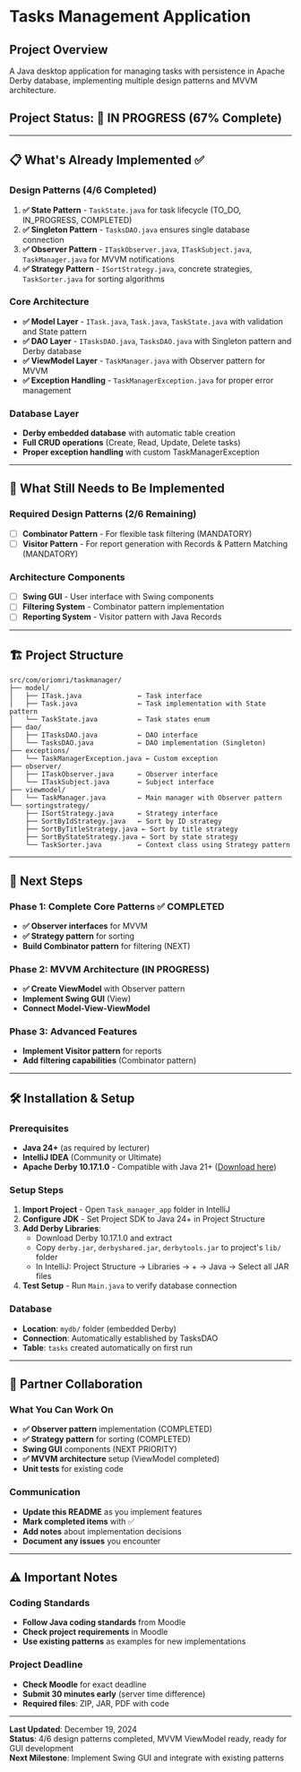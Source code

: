 # Tasks Management Application

## Project Overview
A Java desktop application for managing tasks with persistence in Apache Derby database, implementing multiple design patterns and MVVM architecture.

## Project Status: 🚧 IN PROGRESS (67% Complete)

---

## 📋 What's Already Implemented ✅

### Design Patterns (4/6 Completed)
1. **✅ State Pattern** - `TaskState.java` for task lifecycle (TO_DO, IN_PROGRESS, COMPLETED)
2. **✅ Singleton Pattern** - `TasksDAO.java` ensures single database connection
3. **✅ Observer Pattern** - `ITaskObserver.java`, `ITaskSubject.java`, `TaskManager.java` for MVVM notifications
4. **✅ Strategy Pattern** - `ISortStrategy.java`, concrete strategies, `TaskSorter.java` for sorting algorithms

### Core Architecture
- **✅ Model Layer** - `ITask.java`, `Task.java`, `TaskState.java` with validation and State pattern
- **✅ DAO Layer** - `ITasksDAO.java`, `TasksDAO.java` with Singleton pattern and Derby database
- **✅ ViewModel Layer** - `TaskManager.java` with Observer pattern for MVVM
- **✅ Exception Handling** - `TaskManagerException.java` for proper error management

### Database Layer
- **Derby embedded database** with automatic table creation
- **Full CRUD operations** (Create, Read, Update, Delete tasks)
- **Proper exception handling** with custom TaskManagerException

---

## 🚧 What Still Needs to Be Implemented

### Required Design Patterns (2/6 Remaining)
- [ ] **Combinator Pattern** - For flexible task filtering (MANDATORY)
- [ ] **Visitor Pattern** - For report generation with Records & Pattern Matching (MANDATORY)

### Architecture Components
- [ ] **Swing GUI** - User interface with Swing components
- [ ] **Filtering System** - Combinator pattern implementation
- [ ] **Reporting System** - Visitor pattern with Java Records

---

## 🏗️ Project Structure
```
src/com/oriomri/taskmanager/
├── model/
│   ├── ITask.java              ← Task interface
│   ├── Task.java               ← Task implementation with State pattern
│   └── TaskState.java          ← Task states enum
├── dao/
│   ├── ITasksDAO.java          ← DAO interface  
│   └── TasksDAO.java           ← DAO implementation (Singleton)
├── exceptions/
│   └── TaskManagerException.java ← Custom exception
├── observer/
│   ├── ITaskObserver.java      ← Observer interface
│   └── ITaskSubject.java       ← Subject interface
├── viewmodel/
│   └── TaskManager.java        ← Main manager with Observer pattern
└── sortingstrategy/
    ├── ISortStrategy.java      ← Strategy interface
    ├── SortByIdStrategy.java   ← Sort by ID strategy
    ├── SortByTitleStrategy.java ← Sort by title strategy
    ├── SortByStateStrategy.java ← Sort by state strategy
    └── TaskSorter.java         ← Context class using Strategy pattern
```

---

## 🎯 Next Steps

### Phase 1: Complete Core Patterns ✅ COMPLETED
- **✅ Observer interfaces** for MVVM
- **✅ Strategy pattern** for sorting
- **Build Combinator pattern** for filtering (NEXT)

### Phase 2: MVVM Architecture (IN PROGRESS)
- **✅ Create ViewModel** with Observer pattern
- **Implement Swing GUI** (View)
- **Connect Model-View-ViewModel**

### Phase 3: Advanced Features
- **Implement Visitor pattern** for reports
- **Add filtering capabilities** (Combinator pattern)

---

## 🛠️ Installation & Setup

### Prerequisites
- **Java 24+** (as required by lecturer)
- **IntelliJ IDEA** (Community or Ultimate)
- **Apache Derby 10.17.1.0** - Compatible with Java 21+ ([Download here](https://db.apache.org/derby/derby_downloads.html))

### Setup Steps
1. **Import Project** - Open `Task_manager_app` folder in IntelliJ
2. **Configure JDK** - Set Project SDK to Java 24+ in Project Structure
3. **Add Derby Libraries**:
   - Download Derby 10.17.1.0 and extract
   - Copy `derby.jar`, `derbyshared.jar`, `derbytools.jar` to project's `lib/` folder
   - In IntelliJ: Project Structure → Libraries → + → Java → Select all JAR files
4. **Test Setup** - Run `Main.java` to verify database connection

### Database
- **Location**: `mydb/` folder (embedded Derby)
- **Connection**: Automatically established by TasksDAO
- **Table**: `tasks` created automatically on first run

---

## 🤝 Partner Collaboration

### What You Can Work On
- **✅ Observer pattern** implementation (COMPLETED)
- **✅ Strategy pattern** for sorting (COMPLETED)
- **Swing GUI** components (NEXT PRIORITY)
- **✅ MVVM architecture** setup (ViewModel completed)
- **Unit tests** for existing code

### Communication
- **Update this README** as you implement features
- **Mark completed items** with ✅
- **Add notes** about implementation decisions
- **Document any issues** you encounter

---

## ⚠️ Important Notes

### Coding Standards
- **Follow Java coding standards** from Moodle
- **Check project requirements** in Moodle
- **Use existing patterns** as examples for new implementations

### Project Deadline
- **Check Moodle** for exact deadline
- **Submit 30 minutes early** (server time difference)
- **Required files**: ZIP, JAR, PDF with code

---

**Last Updated**: December 19, 2024  
**Status**: 4/6 design patterns completed, MVVM ViewModel ready, ready for GUI development  
**Next Milestone**: Implement Swing GUI and integrate with existing patterns
